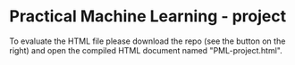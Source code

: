 Practical Machine Learning - project
===========

To evaluate the HTML file please download the repo (see the <download> button on the right) and open the compiled HTML
document named "PML-project.html".
